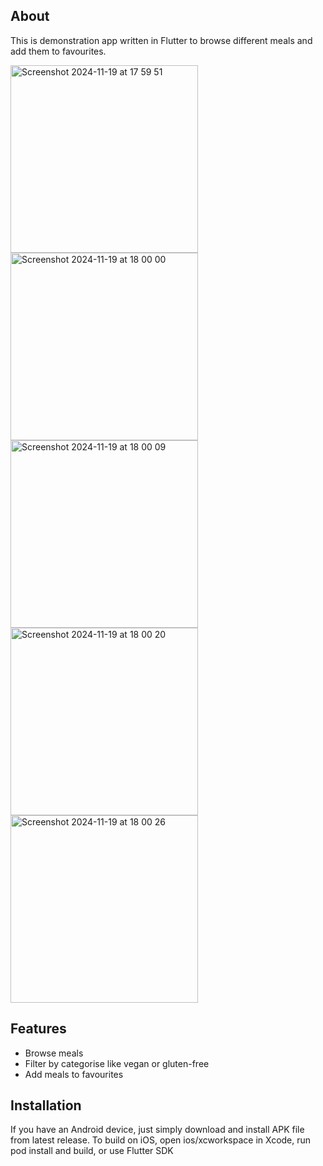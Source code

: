 ## About

This is demonstration app written in Flutter to browse different meals and add them to favourites.

<img width="300" alt="Screenshot 2024-11-19 at 17 59 51" src="https://github.com/user-attachments/assets/94ab3b63-a14f-4fd0-b136-0589dade03f6">
<img width="300" alt="Screenshot 2024-11-19 at 18 00 00" src="https://github.com/user-attachments/assets/e832ed8b-4999-448a-871f-69e5e587c9a8">
<img width="300" alt="Screenshot 2024-11-19 at 18 00 09" src="https://github.com/user-attachments/assets/f1e13653-b673-41c3-8da3-bc4816282b5a">
<img width="300" alt="Screenshot 2024-11-19 at 18 00 20" src="https://github.com/user-attachments/assets/398ba437-6251-40e6-80a0-56a1135337c7">
<img width="300" alt="Screenshot 2024-11-19 at 18 00 26" src="https://github.com/user-attachments/assets/184a1ab5-9e5a-4a59-9823-9d2bbbc7e65a">

## Features

- Browse meals
- Filter by categorise like vegan or gluten-free
- Add meals to favourites

## Installation

If you have an Android device, just simply download and install APK file from latest release. To build on iOS, open ios/xcworkspace in Xcode, run pod install and build, or use Flutter SDK
